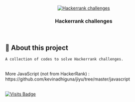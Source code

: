 <br />
<div align="center">
  <a href="https://github.com/kevinadhiguna/hackerrank">
    <img src="https://s9.gifyu.com/images/ef5dfewkj3rhb3kdswe.png" alt="Hackerrank challenges">
  </a>
  <h3 align="center">Hackerrank challenges</h3>
</div>

<br />

## 🧐 About this project

```
A collection of codes to solve Hackerrank challenges.
```

<br/>
More JavaScript (not from HackerRank) : https://github.com/kevinadhiguna/jiyu/tree/master/javascript

<br/>
<br/>

[![Visits Badge](https://badges.pufler.dev/visits/kevinadhiguna/hackerrank)](https://github.com/kevinadhiguna)
